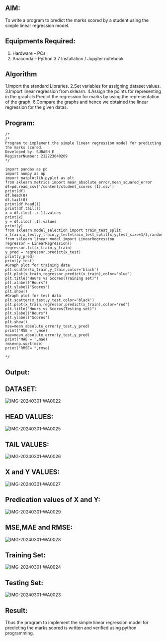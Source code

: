 ## AIM:
To write a program to predict the marks scored by a student using the simple linear regression model.

## Equipments Required:
1. Hardware – PCs
2. Anaconda – Python 3.7 Installation / Jupyter notebook

## Algorithm
1.Import the standard Libraries.
2.Set variables for assigning dataset values.
3.Import linear regression from sklearn.
4.Assign the points for representing in the graph.
5.Predict the regression for marks by using the representation of the graph.
6.Compare the graphs and hence we obtained the linear regression for the given datas. 
## Program:
```
/*
/*
Program to implement the simple linear regression model for predicting the marks scored.
Developed by: SUBASH E
RegisterNumber: 212223040209
*/

import pandas as pd
import numpy as np
import matplotlib.pyplot as plt
from sklearn.metrics import mean_absolute_error,mean_squared_error
df=pd.read_csv('/content/student_scores (1).csv')
print(df)
df.head(0)
df.tail(0)
print(df.head())
print(df.tail())
x = df.iloc[:,:-1].values
print(x)
y = df.iloc[:,1].values
print(y)
from sklearn.model_selection import train_test_split
x_train,x_test,y_train,y_test=train_test_split(x,y,test_size=1/3,random_state=0)
from sklearn.linear_model import LinearRegression
regressor = LinearRegression()
regressor.fit(x_train,y_train)
y_pred = regressor.predict(x_test)
print(y_pred)
print(y_test)
#Graph plot for training data
plt.scatter(x_train,y_train,color='black')
plt.plot(x_train,regressor.predict(x_train),color='blue')
plt.title("Hours vs Scores(Training set)")
plt.xlabel("Hours")
plt.ylabel("Scores")
plt.show()
#Graph plot for test data
plt.scatter(x_test,y_test,color='black')
plt.plot(x_train,regressor.predict(x_train),color='red')
plt.title("Hours vs Scores(Testing set)")
plt.xlabel("Hours")
plt.ylabel("Scores")
plt.show()
mse=mean_absolute_error(y_test,y_pred)
print('MSE = ',mse)
mae=mean_absolute_error(y_test,y_pred)
print('MAE = ',mae)
rmse=np.sqrt(mse)
print("RMSE= ",rmse)

*/
```

## Output:
## DATASET:
![IMG-20240301-WA0022](https://github.com/SUBASHVIRAT18/Implementation-of-Simple-Linear-Regression-Model-for-Predicting-the-Marks-Scored/assets/147473303/fe9c1bdd-be46-4f7c-add7-5ab5c20bc0c2)

## HEAD VALUES:
![IMG-20240301-WA0025](https://github.com/SUBASHVIRAT18/Implementation-of-Simple-Linear-Regression-Model-for-Predicting-the-Marks-Scored/assets/147473303/9abe9af6-6dc7-4f40-89be-567f389edd19)

## TAIL VALUES:
![IMG-20240301-WA0026](https://github.com/SUBASHVIRAT18/Implementation-of-Simple-Linear-Regression-Model-for-Predicting-the-Marks-Scored/assets/147473303/64f4f15f-95ee-449b-b89c-802194e01804)

## X and Y VALUES:
![IMG-20240301-WA0027](https://github.com/SUBASHVIRAT18/Implementation-of-Simple-Linear-Regression-Model-for-Predicting-the-Marks-Scored/assets/147473303/88f8d653-ec41-42bf-91eb-af9890efcdd0)

## Predication values of X and Y:
![IMG-20240301-WA0029](https://github.com/SUBASHVIRAT18/Implementation-of-Simple-Linear-Regression-Model-for-Predicting-the-Marks-Scored/assets/147473303/aada83db-6984-418c-b62b-09a36ee7c169)

## MSE,MAE and RMSE:
![IMG-20240301-WA0028](https://github.com/SUBASHVIRAT18/Implementation-of-Simple-Linear-Regression-Model-for-Predicting-the-Marks-Scored/assets/147473303/534556fe-70ab-4d70-b020-9ce66f6be260)

## Training Set:
![IMG-20240301-WA0024](https://github.com/SUBASHVIRAT18/Implementation-of-Simple-Linear-Regression-Model-for-Predicting-the-Marks-Scored/assets/147473303/fda9d4f0-e613-4b42-9052-93f22eb9486a)

## Testing Set:
![IMG-20240301-WA0023](https://github.com/SUBASHVIRAT18/Implementation-of-Simple-Linear-Regression-Model-for-Predicting-the-Marks-Scored/assets/147473303/55b0d97b-85a7-4395-a300-7d6944a6c1fa)

## Result:
Thus the program to implement the simple linear regression model for predicting the marks scored is written and verified using python programming.
